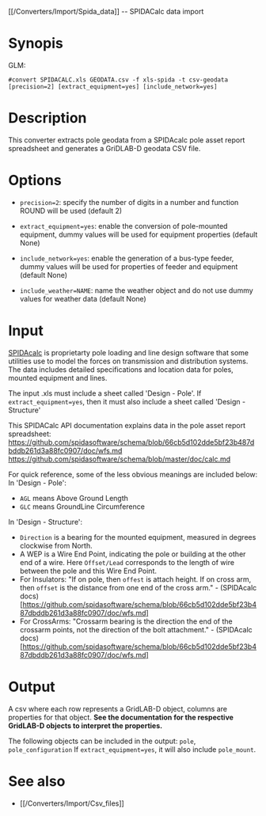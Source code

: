 [[/Converters/Import/Spida_data]] -- SPIDACalc data import

# Synopis

GLM:
~~~
#convert SPIDACALC.xls GEODATA.csv -f xls-spida -t csv-geodata [precision=2] [extract_equipment=yes] [include_network=yes]
~~~

# Description

This converter extracts pole geodata from a SPIDAcalc pole asset report spreadsheet and generates a GriDLAB-D geodata CSV file.


# Options

- `precision=2`: specify the number of digits in a number and function ROUND will be used (default 2)

- `extract_equipment=yes`: enable the conversion of pole-mounted equipment, dummy values will be used for equipment properties (default None)

- `include_network=yes`: enable the generation of a bus-type feeder, dummy values will be used for properties of feeder and equipment (default None)

- `include_weather=NAME`: name the weather object and do not use dummy values for weather data (default None)

# Input 

[SPIDAcalc](https://www.spidasoftware.com/spidacalc/) is proprietarty pole loading and line design software that some utilities use to model the forces on transmission and distribution systems. The data includes detailed specifications and location data for poles, mounted equipment and lines.
	
The input .xls must include a sheet called 'Design - Pole'.
If `extract_equipment=yes`, then it must also include a sheet called 'Design - Structure'

This SPIDACalc API documentation explains data in the pole asset report spreadsheet:
	https://github.com/spidasoftware/schema/blob/66cb5d102dde5bf23b487dbddb261d3a88fc0907/doc/wfs.md 
	https://github.com/spidasoftware/schema/blob/master/doc/calc.md

For quick reference, some of the less obvious meanings are included below:
In 'Design - Pole':
* `AGL` means Above Ground Length
* `GLC` means GroundLine Circumference

In 'Design - Structure':
* `Direction` is a bearing for the mounted equipment, measured in degrees clockwise from North.
* A WEP is a Wire End Point, indicating the pole or building at the other end of a wire. Here `Offset/Lead` corresponds to the length of wire between the pole and this Wire End Point.
* For Insulators: "If on pole, then `offest` is attach height. If on cross arm, then `offset` is the distance from one end of the cross arm." - (SPIDAcalc docs)[https://github.com/spidasoftware/schema/blob/66cb5d102dde5bf23b487dbddb261d3a88fc0907/doc/wfs.md]
* For CrossArms: "Crossarm bearing is the direction the end of the crossarm points, not the direction of the bolt attachment." - (SPIDAcalc docs)[https://github.com/spidasoftware/schema/blob/66cb5d102dde5bf23b487dbddb261d3a88fc0907/doc/wfs.md]


# Output

A csv where each row represents a GridLAB-D object, columns are properties for that object. 
**See the documentation for the respective GridLAB-D objects to interpret the properties.**

The following objects can be included in the output: 
`pole`, `pole_configuration`
If `extract_equipment=yes`, it will also include `pole_mount`.


# See also

* [[/Converters/Import/Csv_files]]